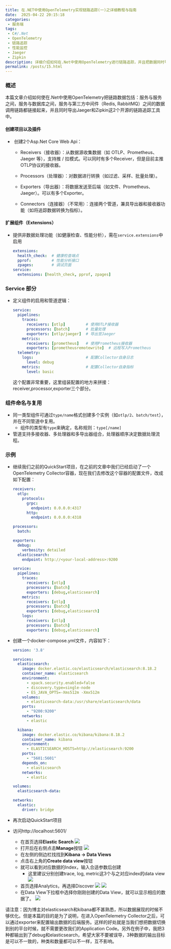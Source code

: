 ```yaml
---
title: 在.NET中使用OpenTelemetry实现链路追踪(一)之详细教程与指南
date:  2025-04-22 20:15:18
categories:
 - 服务端
tags:
 - C#/.Net
 - OpenTelemetry
 - 链路追踪
 - 性能监控
 - Jaeger
 - Zipkin
description: 详细介绍如何在.Net中使用OpenTelemetry进行链路追踪，并且把数据同时导出到Jaeger和Zipkin
permalink: /posts/15.html
---
```


### **概述**

本篇文章介绍如何使在.Net中使用OpenTelemetry把链路数据包括：服务与服务之间，服务与数据库之间，服务与第三方中间件（Redis, RabbitMQ）之间的数据调用链路都链接起来，并且同时导出Jaeger和Zipkin这2个开源的链路追踪工具中。

#### **创建项目以及插件**

- ​	创建2个Asp.Net Core Web Api：

  - Receivers（接收器）：从数据源收集数据（如 OTLP、Prometheus、Jaeger 等），支持推 / 拉模式。可以同时有多个Receiver，但是目前主推OTLP协议的接收器。

  - Processors（处理器）：对数据进行转换（如过滤、采样、批量处理）。
  
    
    
  - Exporters（导出器）：将数据发送至后端（如文件、Prometheus、Jaeger）。可以有多个Exporter。
  
    
    
  - Connectors（连接器）（不常用）：连接两个管道，兼具导出器和接收器功能（如将追踪数据转换为指标）。

    

#### **扩展组件（Extensions）**

- ​	提供非数据处理功能（如健康检查、性能分析），需在`service.extensions`中启用

  ```yaml
  extensions:
    health_check:  # 健康检查端点
    pprof:         # 性能分析接口
    zpages:        # 调试页面
  service:
    extensions: [health_check, pprof, zpages]
  ```

### **Service 部分**

- 定义组件的启用和管道逻辑：

  ```yaml
  service:
    pipelines:
      traces:
        receivers: [otlp]         # 使用OTLP接收器
        processors: [batch]       # 批量处理
        exporters: [otlp/jaeger]  # 导出至Jaeger
      metrics:
        receivers: [prometheus]   # 使用Prometheus接收器
        exporters: [prometheusremotewrite]  # 远程写入Prometheus
    telemetry:
      logs:                       # 配置Collector自身日志
        level: debug
      metrics:                    # 配置Collector自身指标
        level: basic
  ```

  这个配置非常重要，这里组装配置的地方来拼接：receiver,processor,exporter三个部分。

### **组件命名与复用**

- 同一类型组件可通过`type/name`格式创建多个实例（如`otlp/2`、`batch/test`），并在不同管道中复用。
  - 组件的类型有`type`来确定，名称规则：`type[/name]`
- 管道支持多接收器、多处理器和多导出器组合，处理器顺序决定数据处理流程。

### 示例

- 继续我们之前的QuickStart项目，在之前的文章中我们已经启动了一个OpenTelemetry Collector容器，现在我们去修改这个容器的配置文件，改成如下配置：

  ```yaml
  receivers:
    otlp:
      protocols:
        grpc:
          endpoint: 0.0.0.0:4317
        http:
          endpoint: 0.0.0.0:4318
  
  processors:
    batch:
  
  exporters:
    debug:
      verbosity: detailed
    elasticsearch:
      endpoint: http://<your-local-address>:9200
  
  service:
    pipelines:
      traces:
        receivers: [otlp]
        processors: [batch]
        exporters: [debug,elasticsearch]
      metrics:
        receivers: [otlp]
        processors: [batch]
        exporters: [debug,elasticsearch]
      logs:
        receivers: [otlp]
        processors: [batch]
        exporters: [debug,elasticsearch]
  ```

- 创建一个docker-compose.yml文件，内容如下：

  ```yaml
  version: '3.8'
  
  services:
    elasticsearch:
      image: docker.elastic.co/elasticsearch/elasticsearch:8.18.2
      container_name: elasticsearch
      environment:
        - xpack.security.enabled=false
        - discovery.type=single-node
        - ES_JAVA_OPTS=-Xms512m -Xmx512m
      volumes:
        - elasticsearch-data:/usr/share/elasticsearch/data
      ports:
        - "9200:9200"
      networks:
        - elastic
  
    kibana:
      image: docker.elastic.co/kibana/kibana:8.18.2
      container_name: kibana
      environment:
        - ELASTICSEARCH_HOSTS=http://elasticsearch:9200
      ports:
        - "5601:5601"
      depends_on:
        - elasticsearch
      networks:
        - elastic
  
  volumes:
    elasticsearch-data:
  
  networks:
    elastic:
      driver: bridge
  ```

- 再次启动QuickStart项目

- 访问http://localhost:5601/

  - 在首页选择**Elastic Search**
    ![](/images/es1.png)
  - 打开后在右侧点击**Manage**按钮
    ![](/images/es.png)
  - 在左侧的侧边栏找找到**Kibana -> Data Views**
  - 点击右上角的**Create data view**按钮
  - 就可以看到对应数据的Index，输入合适参数后创建
    - 这里建议分别创建trace, log, metric这3个与之对应index的data view
    ![](/images/es3.png)
  - 首页选择Analytics，再选择Discover
    ![](/images/es4.png)
    ![](/images/es6.png)
  - 在Data View下拉框中选择你刚刚创建的Data View，就可以显示相应的数据了。
    ![](/images/es5.png)

请注意：因为博主对elasticsearch和kibana都不甚熟悉，所以数据展现的时候不够优化。但是本篇的目的是为了说明，在进入OpenTelemetry Collector之后，可以通过exporter来配置输出数据的后端服务。这样的好处就是当我们想把数据切换到别的平台时候，就不需要更改我们的Application Code。另外在例子中，我把3种都输出到了debug和elasticsearch，希望大家不要被误导，3种数据的输出目标是可以不一致的，种类和数量都可以不一样，互不影响。

